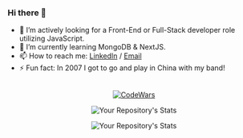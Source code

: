 ### Hi there 👋

- 🔭 I’m actively looking for a Front-End or Full-Stack developer role utilizing JavaScript.
- 🌱 I’m currently learning MongoDB & NextJS.
- 📫 How to reach me: [LinkedIn](https://www.linkedin.com/in/ben-teiko-marrett/) / [Email](benteiko@gmail.com)
- ⚡ Fun fact: In 2007 I got to go and play in China with my band!
<br/><br/>
<div style="text-align: center;">
 
[![CodeWars](https://www.codewars.com/users/BenTeiko/badges/large) ](https://www.codewars.com/users/BenTeiko)

![Your Repository's Stats](https://github-readme-stats.vercel.app/api?username=ben-marrett&show_icons=true)

![Your Repository's Stats](https://github-readme-stats.vercel.app/api/top-langs/?username=ben-marrett&theme=blue-green)

</div>

 <!-- 🤔 I’m looking for help with  -->
